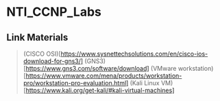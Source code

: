 # NTI_CCNP_Labs

## Link Materials
  > (CISCO OSI)[https://www.sysnettechsolutions.com/en/cisco-ios-download-for-gns3/]
  > (GNS3)[https://www.gns3.com/software/download]
  > (VMware workstation)[https://www.vmware.com/mena/products/workstation-pro/workstation-pro-evaluation.html]
  > (Kali Linux VM)[https://www.kali.org/get-kali/#kali-virtual-machines]
